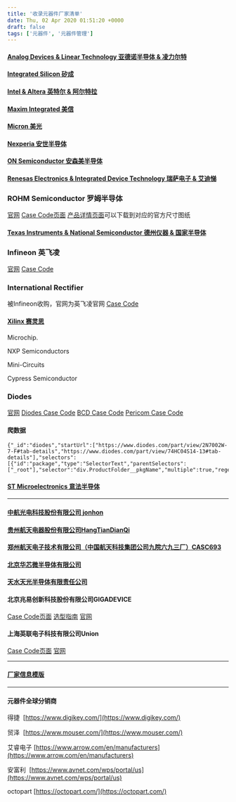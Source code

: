 ```yaml
---
title: '收录元器件厂家清单'
date: Thu, 02 Apr 2020 01:51:20 +0000
draft: false
tags: ['元器件', '元器件管理']
---
```


#### [Analog Devices & Linear Technology 亚德诺半导体 & 凌力尔特](https://a1024.synology.me:1024/analog-devices-%e4%ba%9a%e5%be%b7%e8%af%ba%e5%8d%8a%e5%af%bc%e4%bd%93/)

#### [Integrated Silicon 矽成](https://a1024.synology.me:1024/integrated-silicon-%e7%9f%bd%e6%88%90/)

#### [Intel & Altera 英特尔 & 阿尔特拉](https://a1024.synology.me:1024/intel-altera-%e8%8b%b1%e7%89%b9%e5%b0%94-%e9%98%bf%e5%b0%94%e7%89%b9%e6%8b%89/)

#### [Maxim Integrated 美信](https://a1024.synology.me:1024/maxim-integrated-%e7%be%8e%e4%bf%a1/)

#### [Micron 美光](https://a1024.synology.me:1024/micron-%e9%95%81%e5%85%89/)

#### [Nexperia 安世半导体](https://a1024.synology.me:1024/nexperia-%e5%ae%89%e4%b8%96%e5%8d%8a%e5%af%bc%e4%bd%93/)

#### [ON Semiconductor 安森美半导体](https://a1024.synology.me:1024/on-semiconductor-%e5%ae%89%e6%a3%ae%e7%be%8e%e5%8d%8a%e5%af%bc%e4%bd%93/)

#### [Renesas Electronics & Integrated Device Technology 瑞萨电子 & 艾迪悌](https://a1024.synology.me:1024/renesas-electronics-integrated-device-technology-%e7%91%9e%e8%90%a8%e7%94%b5%e5%ad%90%e8%89%be%e8%bf%aa%e6%82%8c/)

### ROHM Semiconductor 罗姆半导体

[官网](https://www.rohm.com.cn/) [Case Code页面](https://www.rohm.com.cn/package-page) [产品详情页面](https://www.rohm.com.cn/products/diodes/schottky-barrier-diodes/standard/rb060mm-30-product/quality_and_environmental)可以下载到对应的官方尺寸图纸

#### [Texas Instruments & National Semiconductor 德州仪器 & 国家半导体](https://a1024.synology.me:1024/texas-instruments-national-semiconductor-%e5%be%b7%e5%b7%9e%e4%bb%aa%e5%99%a8-%e5%9b%bd%e5%ae%b6%e5%8d%8a%e5%af%bc%e4%bd%93/)

### Infineon 英飞凌

[官网](https://www.infineon.com/) [Case Code](https://www.infineon.com/cms/en/product/packages/)

### International Rectifier

被Infineon收购，官网为英飞凌官网 [Case Code](http://www.irf.com/packaging)

#### [Xilinx 赛灵思](https://a1024.synology.me:1024/xilinx/)

Microchip.

NXP Semiconductors

Mini-Circuits

Cypress Semiconductor

### Diodes

[官网](https://www.diodes.com/) [Diodes Case Code](https://www.diodes.com/design/support/packaging/diodes-packaging/diodes-package-outlines-and-pad-layouts/) [BCD Case Code](https://www.diodes.com/assets/Package-Files/Mechanical-Dimensions-BCD.pdf) [Pericom Case Code](https://www.diodes.com/design/support/packaging/pericom-packaging/packaging-mechanicals-and-thermal-characteristics/)

#### 爬数据

```
{"_id":"diodes","startUrl":["https://www.diodes.com/part/view/2N7002W-7-F#tab-details","https://www.diodes.com/part/view/74HC04S14-13#tab-details"],"selectors":[{"id":"package","type":"SelectorText","parentSelectors":["_root"],"selector":"div.ProductFolder__pkgName","multiple":true,"regex":"","delay":0}]}
```

#### [ST Microelectronics 意法半导体](https://a1024.synology.me:1024/st-microelectronics-%e6%84%8f%e6%b3%95%e5%8d%8a%e5%af%bc%e4%bd%93/)

* * *

#### [中航光电科技股份有限公司 jonhon](https://a1024.synology.me:1024/%e4%b8%ad%e8%88%aa%e5%85%89%e7%94%b5%e7%a7%91%e6%8a%80%e8%82%a1%e4%bb%bd%e6%9c%89%e9%99%90%e5%85%ac%e5%8f%b8-jonhon/)

#### [贵州航天电器股份有限公司HangTianDianQi](https://a1024.synology.me:1024/%e8%b4%b5%e5%b7%9e%e8%88%aa%e5%a4%a9%e7%94%b5%e5%99%a8%e8%82%a1%e4%bb%bd%e6%9c%89%e9%99%90%e5%85%ac%e5%8f%b8hangtiandianqi/)

#### [郑州航天电子技术有限公司（中国航天科技集团公司九院六九三厂）CASC693](https://a1024.synology.me:1024/%e9%83%91%e5%b7%9e%e8%88%aa%e5%a4%a9%e7%94%b5%e5%ad%90%e6%8a%80%e6%9c%af%e6%9c%89%e9%99%90%e5%85%ac%e5%8f%b8%ef%bc%88%e4%b8%ad%e5%9b%bd%e8%88%aa%e5%a4%a9%e7%a7%91%e6%8a%80%e9%9b%86%e5%9b%a2%e5%85%ac/)

#### [北京华芯微半导体有限公司](https://a1024.synology.me:1024/wp-admin/post.php?post=1143&action=edit)

#### [天水天光半导体有限责任公司](https://a1024.synology.me:1024/%e5%a4%a9%e6%b0%b4%e5%a4%a9%e5%85%89%e5%8d%8a%e5%af%bc%e4%bd%93%e6%9c%89%e9%99%90%e8%b4%a3%e4%bb%bb%e5%85%ac%e5%8f%b8/)

#### 北京兆易创新科技股份有限公司GIGADEVICE

[Case Code页面](https://www.gigadevice.com/zh-hans/products/memory/flash/flash-memory-package-options/) [选型指南](https://www.gigadevice.com/wp-content/uploads/2020/04/GigaDevice-Product-Selection-Guide.pdf) [官网](https://www.gigadevice.com/zh-hans/)

#### 上海英联电子科技有限公司Union

[Case Code页面](http://www.union-ic.com/cn/index.aspx?cat_code=PackageOutlineDrawings) [官网](http://www.union-ic.com/cn/)

* * *

#### [厂家信息模版](https://a1024.synology.me:1024/%e5%8e%82%e5%ae%b6%e4%bf%a1%e6%81%af%e6%a8%a1%e7%89%88/)

* * *

#### 元器件全球分销商

得捷  [https://www.digikey.com/](https://www.digikey.com/)

贸泽  [https://www.mouser.com/](https://www.mouser.com/)

艾睿电子 [https://www.arrow.com/en/manufacturers](https://www.arrow.com/en/manufacturers)

安富利  [https://www.avnet.com/wps/portal/us](https://www.avnet.com/wps/portal/us)

octopart [https://octopart.com/](https://octopart.com/)